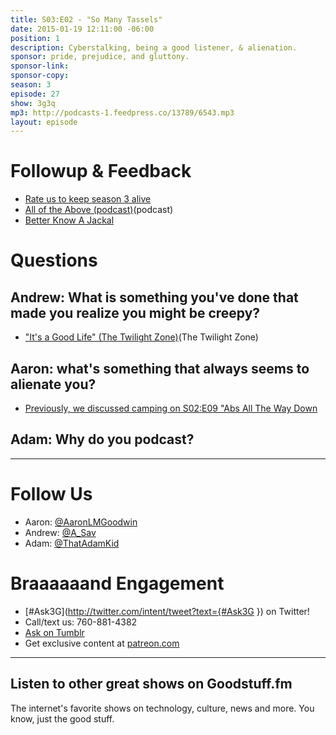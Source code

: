 ```yaml
---
title: S03:E02 - "So Many Tassels"
date: 2015-01-19 12:11:00 -06:00
position: 1
description: Cyberstalking, being a good listener, & alienation.
sponsor: pride, prejudice, and gluttony.
sponsor-link: 
sponsor-copy: 
season: 3
episode: 27
show: 3g3q
mp3: http://podcasts-1.feedpress.co/13789/6543.mp3
layout: episode
---
```


# Followup & Feedback

- [Rate us to keep season 3 alive](http://3g3q.co/rate)
- [All of the Above (podcast)](http://www.alloftheabove.audio)(podcast)
- [Better Know A Jackal](http://www.jackals.us/better-know-a-jackal)

# Questions

## Andrew: What is something you've done that made you realize you might be creepy?

- ["It's a Good Life" (The Twilight Zone)](http://en.wikipedia.org/wiki/It's_a_Good_Life_(The_Twilight_Zone))(The Twilight Zone)

## Aaron: what's something that always seems to alienate you?

- [Previously, we discussed camping on S02:E09 "Abs All The Way Down](http://3g3q.co/209)

## Adam: Why do you podcast?

***

# Follow Us

- Aaron: [@AaronLMGoodwin](http://twitter.com/aaronlmgoodwin)
- Andrew: [@A_Sav](http://twitter.com/a_sav)
- Adam: [@ThatAdamKid](http://twitter.com/thatadamkid)

# Braaaaaand Engagement

- [#Ask3G](http://twitter.com/intent/tweet?text={#Ask3G }) on Twitter!
- Call/text us: 760-881-4382
- [Ask on Tumblr](http://3g3q.co/ask)
- Get exclusive content at [patreon.com](http://www.patreon.com/3g3q)

***

## Listen to other great shows on Goodstuff.fm

The internet's favorite shows on technology, culture, news and more. You know, just the good stuff.
